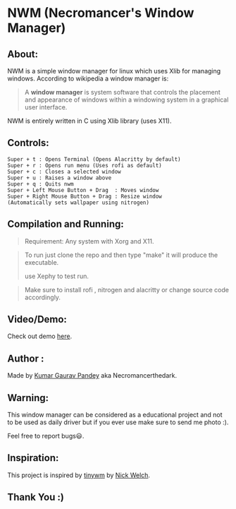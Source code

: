 # NWM (Necromancer's Window Manager)

## About:

NWM is a simple window manager for linux which uses Xlib for managing windows. According to wikipedia a window manager is:

> A **window manager** is system software that controls the placement and appearance of windows within a windowing system in a graphical user interface.

NWM is entirely written in C using Xlib library (uses X11).

## Controls:

```
Super + t : Opens Terminal (Opens Alacritty by default)
Super + r : Opens run menu (Uses rofi as default)
Super + c : Closes a selected window
Super + u : Raises a window above
Super + q : Quits nwm
Super + Left Mouse Button + Drag  : Moves window
Super + Right Mouse Button + Drag : Resize window
(Automatically sets wallpaper using nitrogen)

```



## Compilation and Running:

> Requirement: Any system with Xorg and X11.

> To run just clone the repo and then type "make" it will produce the executable.
>
> use Xephy to test run.

> Make sure to install rofi , nitrogen and alacritty or change source code accordingly.

## Video/Demo:

Check out demo [here](https://youtu.be/fCKdPbYHchs).

## Author :

Made by [Kumar Gaurav Pandey](https://github.com/necromancerthedark) aka Necromancerthedark.

## Warning:

This window manager can be considered as a educational project and not to be used as daily driver but if you ever use make sure to send me photo :). 

Feel free to report bugs😃.

## Inspiration:

This project is inspired by [tinywm](https://github.com/mackstann/tinywm) by [Nick Welch](https://github.com/mackstann).

## Thank You :)



